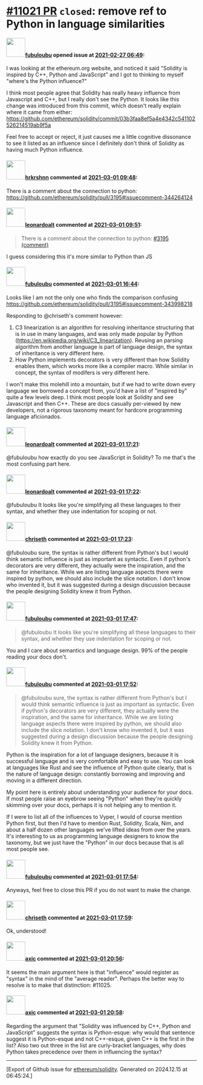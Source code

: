 # [\#11021 PR](https://github.com/ethereum/solidity/pull/11021) `closed`: remove ref to Python in language similarities

#### <img src="https://avatars.githubusercontent.com/u/3859395?u=627688e4c2662b6c0c0a01ba2f722b6cf4e5a553&v=4" width="50">[fubuloubu](https://github.com/fubuloubu) opened issue at [2021-02-27 06:49](https://github.com/ethereum/solidity/pull/11021):

I was looking at the ethereum.org website, and noticed it said "Solidity is inspired by C++, Python and JavaScript" and I got to thinking to myself "where's the Python influence?"

I think most people agree that Solidity has really heavy influence from Javascript and C++, but I really don't see the Python. It looks like this change was introduced from this commit, which doesn't really explain where it came from either: https://github.com/ethereum/solidity/commit/03b3faa8ef5a4e4342c541102526214519ab9f5a

Feel free to accept or reject, it just causes me a little cognitive dissonance to see it listed as an influence since I definitely don't think of Solidity as having much Python influence.

#### <img src="https://avatars.githubusercontent.com/u/13174375?u=52d702cb6bec53b561afa293cf9cd53ef7a63924&v=4" width="50">[hrkrshnn](https://github.com/hrkrshnn) commented at [2021-03-01 09:48](https://github.com/ethereum/solidity/pull/11021#issuecomment-787814267):

There is a comment about the connection to python: https://github.com/ethereum/solidity/pull/3195#issuecomment-344264124

#### <img src="https://avatars.githubusercontent.com/u/504195?u=ce2facd14af9fd474ebff49f0d44891f56f7500f&v=4" width="50">[leonardoalt](https://github.com/leonardoalt) commented at [2021-03-01 09:51](https://github.com/ethereum/solidity/pull/11021#issuecomment-787816157):

> There is a comment about the connection to python: [#3195 (comment)](https://github.com/ethereum/solidity/pull/3195#issuecomment-344264124)

I guess considering this it's more similar to Python than JS

#### <img src="https://avatars.githubusercontent.com/u/3859395?u=627688e4c2662b6c0c0a01ba2f722b6cf4e5a553&v=4" width="50">[fubuloubu](https://github.com/fubuloubu) commented at [2021-03-01 16:44](https://github.com/ethereum/solidity/pull/11021#issuecomment-788096386):

Looks like I am not the only one who finds the comparison confusing https://github.com/ethereum/solidity/pull/3195#issuecomment-343998218

Responding to @chriseth's comment however:
1. C3 linearization is an algorithm for resolving inheritance structuring that is in use in many languages, and was only made popular by Python (https://en.wikipedia.org/wiki/C3_linearization). Reusing an parsing algorithm from another language is part of language design, the syntax of inheritance is very different here.
2. How Python implements decorators is very different than how Solidity enables them, which works more like a compiler macro. While similar in concept, the syntax of modifers is very different here.

I won't make this molehill into a mountain, but if we had to write down every language we borrowed a concept from, you'd have a list of "inspired by" quite a few levels deep. I think most people look at Solidity and see Javascript and then C++. These are docs casually per-viewed by new developers, not a rigorous taxonomy meant for hardcore programming language aficionados.

#### <img src="https://avatars.githubusercontent.com/u/504195?u=ce2facd14af9fd474ebff49f0d44891f56f7500f&v=4" width="50">[leonardoalt](https://github.com/leonardoalt) commented at [2021-03-01 17:21](https://github.com/ethereum/solidity/pull/11021#issuecomment-788123671):

@fubuloubu how exactly do you see JavaScript in Solidity? To me that's the most confusing part here.

#### <img src="https://avatars.githubusercontent.com/u/504195?u=ce2facd14af9fd474ebff49f0d44891f56f7500f&v=4" width="50">[leonardoalt](https://github.com/leonardoalt) commented at [2021-03-01 17:22](https://github.com/ethereum/solidity/pull/11021#issuecomment-788124454):

@fubuloubu It looks like you're simplifying all these languages to their syntax, and whether they use indentation for scoping or not.

#### <img src="https://avatars.githubusercontent.com/u/9073706?v=4" width="50">[chriseth](https://github.com/chriseth) commented at [2021-03-01 17:23](https://github.com/ethereum/solidity/pull/11021#issuecomment-788124949):

@fubuloubu sure, the syntax is rather different from Python's but I would think semantic influence is just as important as syntactic. Even if python's decorators are very different, they actually were the inspiration, and the same for inheritance. While we are listing language aspects there were inspired by python, we should also include the slice notation. I don't know who invented it, but it was suggested during a design discussion because the people designing Solidity knew it from Python.

#### <img src="https://avatars.githubusercontent.com/u/3859395?u=627688e4c2662b6c0c0a01ba2f722b6cf4e5a553&v=4" width="50">[fubuloubu](https://github.com/fubuloubu) commented at [2021-03-01 17:47](https://github.com/ethereum/solidity/pull/11021#issuecomment-788141825):

> @fubuloubu It looks like you're simplifying all these languages to their syntax, and whether they use indentation for scoping or not.

You and I care about semantics and language design. 99% of the people reading your docs don't.

#### <img src="https://avatars.githubusercontent.com/u/3859395?u=627688e4c2662b6c0c0a01ba2f722b6cf4e5a553&v=4" width="50">[fubuloubu](https://github.com/fubuloubu) commented at [2021-03-01 17:52](https://github.com/ethereum/solidity/pull/11021#issuecomment-788144807):

> @fubuloubu sure, the syntax is rather different from Python's but I would think semantic influence is just as important as syntactic. Even if python's decorators are very different, they actually were the inspiration, and the same for inheritance. While we are listing language aspects there were inspired by python, we should also include the slice notation. I don't know who invented it, but it was suggested during a design discussion because the people designing Solidity knew it from Python.

Python is the inspiration for a lot of language designers, because it is successful language and is very comfortable and easy to use. You can look at languages like Rust and see the influence of Python quite clearly, that is the nature of language design: constantly borrowing and improving and moving in a different direction.

My point here is entirely about understanding your audience for your docs. If most people raise an eyebrow seeing "Python" when they're quickly skimming over your docs, perhaps it is not helping any to mention it.

If I were to list all of the influences to Vyper, I would of course mention Python first, but then I'd have to mention Rust, Solidity, Scala, Nim, and about a half dozen other languages we've lifted ideas from over the years. It's interesting to us as programming language designers to know the taxonomy, but we just have the "Python" in our docs because that is all most people see.

#### <img src="https://avatars.githubusercontent.com/u/3859395?u=627688e4c2662b6c0c0a01ba2f722b6cf4e5a553&v=4" width="50">[fubuloubu](https://github.com/fubuloubu) commented at [2021-03-01 17:54](https://github.com/ethereum/solidity/pull/11021#issuecomment-788146297):

Anyways, feel free to close this PR if you do not want to make the change.

#### <img src="https://avatars.githubusercontent.com/u/9073706?v=4" width="50">[chriseth](https://github.com/chriseth) commented at [2021-03-01 17:59](https://github.com/ethereum/solidity/pull/11021#issuecomment-788149697):

Ok, understood!

#### <img src="https://avatars.githubusercontent.com/u/20340?v=4" width="50">[axic](https://github.com/axic) commented at [2021-03-01 20:56](https://github.com/ethereum/solidity/pull/11021#issuecomment-788273467):

It seems the main argument here is that "influence" would register as "syntax" in the mind of the "average reader". Perhaps  the better way to resolve is to make that distinction: #11025.

#### <img src="https://avatars.githubusercontent.com/u/20340?v=4" width="50">[axic](https://github.com/axic) commented at [2021-03-01 20:58](https://github.com/ethereum/solidity/pull/11021#issuecomment-788275437):

Regarding the argument that "Solidity was influenced by C++, Python and JavaScript" suggests the syntax is Python-esque: why would that sentence suggest it is Python-esque and not C++-esque, given C++ is the first in the list? Also two out three in the list are curly-bracket languages, why does Python takes precedence over them in influencing the syntax?


-------------------------------------------------------------------------------



[Export of Github issue for [ethereum/solidity](https://github.com/ethereum/solidity). Generated on 2024.12.15 at 06:45:24.]
